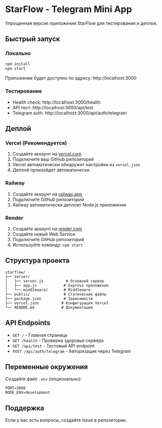 # StarFlow - Telegram Mini App

Упрощенная версия приложения StarFlow для тестирования и деплоя.

## Быстрый запуск

### Локально
```bash
npm install
npm start
```

Приложение будет доступно по адресу: http://localhost:3000

### Тестирование
- Health check: http://localhost:3000/health
- API тест: http://localhost:3000/api/test
- Telegram auth: http://localhost:3000/api/auth/telegram

## Деплой

### Vercel (Рекомендуется)
1. Создайте аккаунт на [vercel.com](https://vercel.com)
2. Подключите ваш GitHub репозиторий
3. Vercel автоматически обнаружит настройки из `vercel.json`
4. Деплой произойдет автоматически

### Railway
1. Создайте аккаунт на [railway.app](https://railway.app)
2. Подключите GitHub репозиторий
3. Railway автоматически деплоит Node.js приложения

### Render
1. Создайте аккаунт на [render.com](https://render.com)
2. Создайте новый Web Service
3. Подключите GitHub репозиторий
4. Используйте команду: `npm start`

## Структура проекта

```
starflow/
├── server/
│   ├── server.js          # Основной сервер
│   ├── app.js            # Express приложение
│   └── middleware/       # Middleware
├── public/               # Статические файлы
├── package.json          # Зависимости
├── vercel.json          # Конфигурация Vercel
└── README.md            # Документация
```

## API Endpoints

- `GET /` - Главная страница
- `GET /health` - Проверка здоровья сервера
- `GET /api/test` - Тестовый API endpoint
- `POST /api/auth/telegram` - Авторизация через Telegram

## Переменные окружения

Создайте файл `.env` (опционально):
```
PORT=3000
NODE_ENV=development
```

## Поддержка

Если у вас есть вопросы, создайте issue в репозитории. 